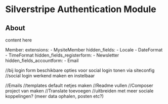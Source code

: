 # Silverstripe Authentication Module

## About
content here



Member:
  extensions:
    - MysiteMember
  hidden_fields:
    - Locale
    - DateFormat
    - TimeFormat
  hidden_fields_registerform:
    - Newsletter
  hidden_fields_accountform:
    - Email
    


//bij login form beschikbare opties voor social login tonen via siteconfig
//social login werkend maken en instelbaar



//Emails
//templates default netjes maken
//Readme vullen
//Composer project van maken
//Translate toevoegen
//uitbreiden met meer sociale koppelingen? (meer data ophalen, posten etc?)